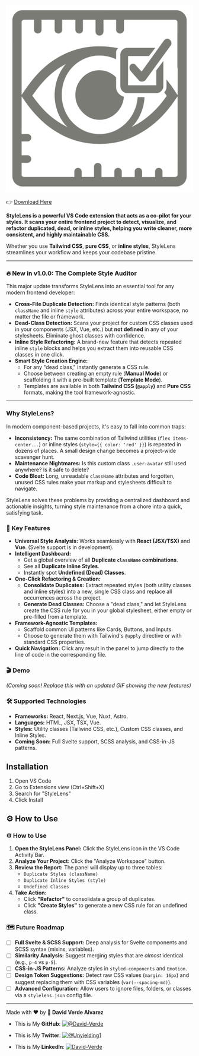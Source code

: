 
![StyleLens Logo](https://raw.githubusercontent.com/David-Verde/stylelens/master/media/icons/stylelens.png)

👉 [Download Here](https://marketplace.visualstudio.com/items?itemName=DavidVerde.stylelens) 


**StyleLens is a powerful VS Code extension that acts as a co-pilot for your styles. It scans your entire frontend project to detect, visualize, and refactor duplicated, dead, or inline styles, helping you write cleaner, more consistent, and highly maintainable CSS.**

Whether you use **Tailwind CSS**, **pure CSS**, or **inline styles**, StyleLens streamlines your workflow and keeps your codebase pristine.

---

### 🔥 New in v1.0.0: The Complete Style Auditor

This major update transforms StyleLens into an essential tool for any modern frontend developer:

-   **Cross-File Duplicate Detection:** Finds identical style patterns (both `className` and inline `style` attributes) across your entire workspace, no matter the file or framework.
-   **Dead-Class Detection:** Scans your project for custom CSS classes used in your components (JSX, Vue, etc.) but **not defined** in any of your stylesheets. Eliminate ghost classes with confidence.
-   **Inline Style Refactoring:** A brand-new feature that detects repeated inline `style` blocks and helps you extract them into reusable CSS classes in one click.
-   **Smart Style Creation Engine:**
    -   For any "dead class," instantly generate a CSS rule.
    -   Choose between creating an empty rule (**Manual Mode**) or scaffolding it with a pre-built template (**Template Mode**).
    -   Templates are available in both **Tailwind CSS (`@apply`)** and **Pure CSS** formats, making the tool framework-agnostic.

---

### Why StyleLens?

In modern component-based projects, it's easy to fall into common traps:

-   **Inconsistency:** The same combination of Tailwind utilities (`flex items-center...`) or inline styles (`style={{ color: 'red' }}`) is repeated in dozens of places. A small design change becomes a project-wide scavenger hunt.
-   **Maintenance Nightmares:** Is this custom class `.user-avatar` still used anywhere? Is it safe to delete?
-   **Code Bloat:** Long, unreadable `className` attributes and forgotten, unused CSS rules make your markup and stylesheets difficult to navigate.

StyleLens solves these problems by providing a centralized dashboard and actionable insights, turning style maintenance from a chore into a quick, satisfying task.

### 🚀 Key Features

-   **Universal Style Analysis:** Works seamlessly with **React (JSX/TSX)** and **Vue**. (Svelte support is in development).
-   **Intelligent Dashboard:**
    -   Get a global overview of all **Duplicate `className` combinations**.
    -   See all **Duplicate Inline Styles**.
    -   Instantly spot **Undefined (Dead) Classes**.
-   **One-Click Refactoring & Creation:**
    -   **Consolidate Duplicates:** Extract repeated styles (both utility classes and inline styles) into a new, single CSS class and replace all occurrences across the project.
    -   **Generate Dead Classes:** Choose a "dead class," and let StyleLens create the CSS rule for you in your global stylesheet, either empty or pre-filled from a template.
-   **Framework-Agnostic Templates:**
    -   Scaffold common UI patterns like Cards, Buttons, and Inputs.
    -   Choose to generate them with Tailwind's `@apply` directive or with standard CSS properties.
-   **Quick Navigation:** Click any result in the panel to jump directly to the line of code in the corresponding file.

### 🎬 Demo

*(Coming soon! Replace this with an updated GIF showing the new features)*

### 🛠️ Supported Technologies


-   **Frameworks:** React, Next.js, Vue, Nuxt, Astro.
-   **Languages:** HTML, JSX, TSX, Vue.
-   **Styles:** Utility classes (Tailwind CSS, etc.), Custom CSS classes, and Inline Styles.
-   **Coming Soon:** Full Svelte support, SCSS analysis, and CSS-in-JS patterns.

## Installation
1. Open VS Code
2. Go to Extensions view (Ctrl+Shift+X)
3. Search for "StyleLens"
4. Click Install

## ⚙️ How to Use


### ⚙️ How to Use

1.  **Open the StyleLens Panel:** Click the StyleLens icon in the VS Code Activity Bar.
2.  **Analyze Your Project:** Click the "Analyze Workspace" button.
3.  **Review the Report:** The panel will display up to three tables:
    -   `Duplicate Styles (className)`
    -   `Duplicate Inline Styles (style)`
    -   `Undefined Classes`
4.  **Take Action:**
    -   Click **"Refactor"** to consolidate a group of duplicates.
    -   Click **"Create Styles"** to generate a new CSS rule for an undefined class.

### 🗺️ Future Roadmap

-   [ ] **Full Svelte & SCSS Support:** Deep analysis for Svelte components and SCSS syntax (mixins, variables).
-   [ ] **Similarity Analysis:** Suggest merging styles that are *almost* identical (e.g., `p-4` vs `p-5`).
-   [ ] **CSS-in-JS Patterns:** Analyze styles in `styled-components` and `Emotion`.
-   [ ] **Design Token Suggestions:** Detect raw CSS values (`margin: 16px`) and suggest replacing them with CSS variables (`var(--spacing-md)`).
-   [ ] **Advanced Configuration:** Allow users to ignore files, folders, or classes via a `stylelens.json` config file.

---


Made with ❤️ by 👤 **David Verde Alvarez**

- This is My **GitHub**: [![@David-Verde](https://img.shields.io/github/followers/omarramoun?label=David&style=social)](https://github.com/David-Verde)

- This is My **Twitter**: [![@Unyielding1](https://img.shields.io/twitter/follow/omarramoun?label=David16&style=social)](https://twitter.com/UnyieldingOne)

- This is My **LinkedIn**: [![David-Verde](https://img.shields.io/badge/David_Verde_Alvarez-0077B5?style=social&logo=linkedin)](https://www.linkedin.com/in/david-verde-alvarez/)

